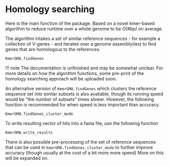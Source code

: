 # Homology searching
Here is the main function of the package. Based on a novel kmer-based algorithm to reduce runtime over a whole genome to be *O(#bp)* on average.

The algorithm intakes a set of similar reference sequences - for example a collection of V-genes - and iterates over a genome assembly(ies) to find genes that are homologous to the references. 

```@docs
KmerGMA.findGenes
```

!!! note
    The documentation is unfinished and may be somewhat unclear. For more details on how the algorithm functions, some pre-print of the homology searching approach will be uploaded soon.

An alternative version of `KmerGMA.findGenes` which clusters the reference sequence set into similar subsets is also avaliable, though its running speed would be "the number of subsets" times slower. However, the following function is recommended for when speed is less important than accuracy.

```@docs
KmerGMA.findGenes_cluster_mode
```

To write resulting vector of hits into a fasta file, use the following function
```@docs
KmerGMA.write_results
```

There is also possible pre-processing of the set of reference sequences that can be used in `kmerGMA.findGenes_cluster_mode` to further improve accuracy (though usually at the cost of a bit more more speed) More on this will be expanded on.